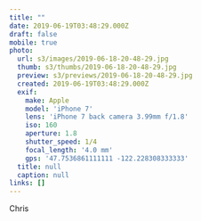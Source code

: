 ```yaml
---
title: ""
date: 2019-06-19T03:48:29.000Z
draft: false
mobile: true
photo:
  url: s3/images/2019-06-18-20-48-29.jpg
  thumb: s3/thumbs/2019-06-18-20-48-29.jpg
  preview: s3/previews/2019-06-18-20-48-29.jpg
  created: 2019-06-19T03:48:29.000Z
  exif:
    make: Apple
    model: 'iPhone 7'
    lens: 'iPhone 7 back camera 3.99mm f/1.8'
    iso: 160
    aperture: 1.8
    shutter_speed: 1/4
    focal_length: '4.0 mm'
    gps: '47.7536861111111 -122.228308333333'
  title: null
  caption: null
links: []
---
```


Chris